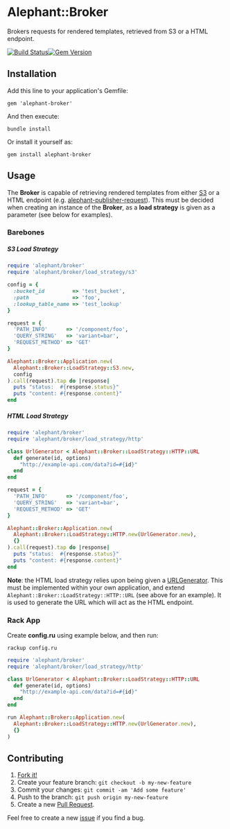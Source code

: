 # Alephant::Broker

Brokers requests for rendered templates, retrieved from S3 or a HTML endpoint.

[![Build Status](https://travis-ci.org/BBC-News/alephant-broker.png?branch=master)](https://travis-ci.org/BBC-News/alephant-broker)[![Gem Version](https://badge.fury.io/rb/alephant-broker.png)](http://badge.fury.io/rb/alephant-broker)

## Installation

Add this line to your application's Gemfile:

    gem 'alephant-broker'

And then execute:

    bundle install

Or install it yourself as:

    gem install alephant-broker

## Usage

The **Broker** is capable of retrieving rendered templates from either [S3](http://aws.amazon.com/s3/) or a HTML endpoint (e.g. [alephant-publisher-request](https://github.com/BBC-News/alephant-publisher-request)). This must be decided when creating an instance of the **Broker**, as a **load strategy** is given as a parameter (see below for examples).

### Barebones

##### S3 Load Strategy

```ruby
require 'alephant/broker'
require 'alephant/broker/load_strategy/s3'

config = {
  :bucket_id         => 'test_bucket',
  :path              => 'foo',
  :lookup_table_name => 'test_lookup'
}

request = {
  'PATH_INFO'      => '/component/foo',
  'QUERY_STRING'   => 'variant=bar',
  'REQUEST_METHOD' => 'GET'
}

Alephant::Broker::Application.new(
  Alephant::Broker::LoadStrategy::S3.new,
  config
).call(request).tap do |response|
  puts "status:  #{response.status}"
  puts "content: #{response.content}"
end
```

##### HTML Load Strategy

```ruby
require 'alephant/broker'
require 'alephant/broker/load_strategy/http'

class UrlGenerator < Alephant::Broker::LoadStrategy::HTTP::URL
  def generate(id, options)
    "http://example-api.com/data?id=#{id}"
  end
end

request = {
  'PATH_INFO'      => '/component/foo',
  'QUERY_STRING'   => 'variant=bar',
  'REQUEST_METHOD' => 'GET'
}

Alephant::Broker::Application.new(
  Alephant::Broker::LoadStrategy::HTTP.new(UrlGenerator.new),
  {}
).call(request).tap do |response|
  puts "status:  #{response.status}"
  puts "content: #{response.content}"
end
```

**Note**: the HTML load strategy relies upon being given a [URLGenerator](https://github.com/BBC-News/alephant-broker/blob/master/lib/alephant/broker/load_strategy/http.rb#L9-L13). This must be implemented within your own application, and extend `Alephant::Broker::LoadStrategy::HTTP::URL` (see above for an example). It is used to generate the URL which will act as the HTML endpoint.

### Rack App

Create **config.ru** using example below, and then run:

    rackup config.ru

```ruby
require 'alephant/broker'
require 'alephant/broker/load_strategy/http'

class UrlGenerator < Alephant::Broker::LoadStrategy::HTTP::URL
  def generate(id, options)
    "http://example-api.com/data?id=#{id}"
  end
end

run Alephant::Broker::Application.new(
  Alephant::Broker::LoadStrategy::HTTP.new(UrlGenerator.new),
  {}
)
```

## Contributing

1. [Fork it!]( http://github.com/bbc-news/alephant-broker/fork)
2. Create your feature branch: `git checkout -b my-new-feature`
3. Commit your changes: `git commit -am 'Add some feature'`
4. Push to the branch: `git push origin my-new-feature`
5. Create a new [Pull Request](https://github.com/BBC-News/alephant-broker/pulls).

Feel free to create a new [issue](https://github.com/BBC-News/alephant-broker/issues/new) if you find a bug.




